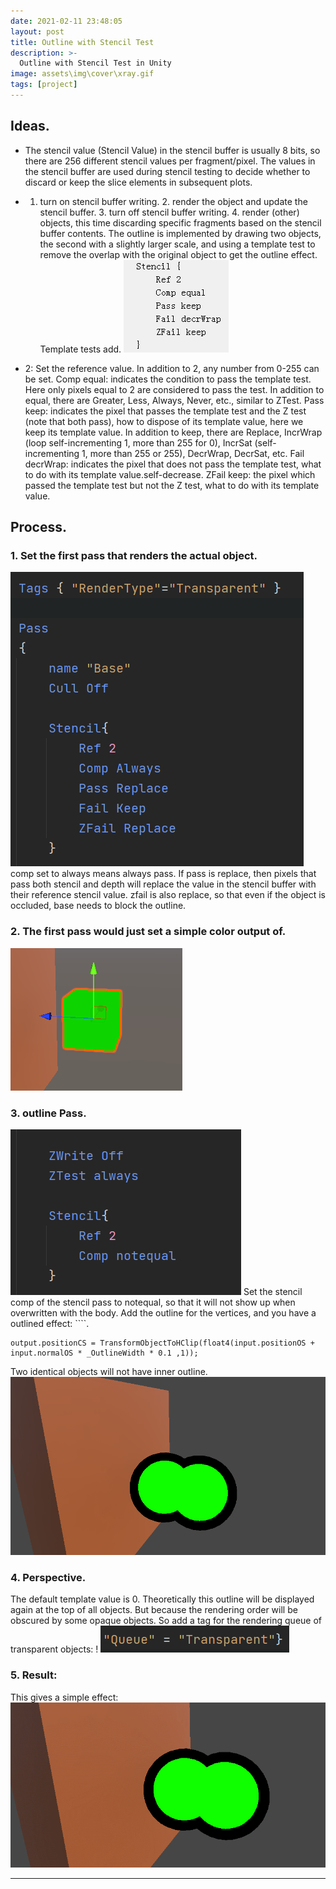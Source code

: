 ```yaml
---
date: 2021-02-11 23:48:05
layout: post
title: Outline with Stencil Test
description: >-
  Outline with Stencil Test in Unity
image: assets\img\cover\xray.gif
tags: [project]
---
```


## Ideas.
- The stencil value (Stencil Value) in the stencil buffer is usually 8 bits, so there are 256 different stencil values per fragment/pixel. The values in the stencil buffer are used during stencil testing to decide whether to discard or keep the slice elements in subsequent plots.
- 1. turn on stencil buffer writing. 2. render the object and update the stencil buffer. 3. turn off stencil buffer writing. 4. render (other) objects, this time discarding specific fragments based on the stencil buffer contents.
The outline is implemented by drawing two objects, the second with a slightly larger scale, and using a template test to remove the overlap with the original object to get the outline effect.
Template tests add.
![](/assets/img/stencil_outline/1.png)

- 2: Set the reference value. In addition to 2, any number from 0-255 can be set.
Comp equal: indicates the condition to pass the template test. Here only pixels equal to 2 are considered to pass the test. In addition to equal, there are Greater, Less, Always, Never, etc., similar to ZTest.
Pass keep: indicates the pixel that passes the template test and the Z test (note that both pass), how to dispose of its template value, here we keep its template value. In addition to keep, there are Replace, IncrWrap (loop self-incrementing 1, more than 255 for 0), IncrSat (self-incrementing 1, more than 255 or 255), DecrWrap, DecrSat, etc.
Fail decrWrap: indicates the pixel that does not pass the template test, what to do with its template value.self-decrease.
ZFail keep: the pixel which passed the template test but not the Z test, what to do with its template value.

## Process. 
### 1. Set the first pass that renders the actual object.
![](/assets/img/stencil_outline/2.png)
comp set to always means always pass.
If pass is replace, then pixels that pass both stencil and depth will replace the value in the stencil buffer with their reference stencil value.
zfail is also replace, so that even if the object is occluded, base needs to block the outline.

### 2. The first pass would just set a simple color output of. 
![](/assets/img/stencil_outline/3.png)

### 3. outline Pass. 
![](/assets/img/stencil_outline/4.png)
Set the stencil comp of the stencil pass to notequal, so that it will not show up when overwritten with the body.
Add the outline for the vertices, and you have a outlined effect: ````.

```
output.positionCS = TransformObjectToHClip(float4(input.positionOS + input.normalOS * _OutlineWidth * 0.1 ,1));
```

Two identical objects will not have inner outline.
![](/assets/img/stencil_outline/5.png)

### 4. Perspective. 
The default template value is 0. Theoretically this outline will be displayed again at the top of all objects.
But because the rendering order will be obscured by some opaque objects. So add a tag for the rendering queue of transparent objects: !
![](/assets/img/stencil_outline/6.png)

### 5. Result:
 This gives a simple effect:
![](/assets/img/stencil_outline/7.gif)

---